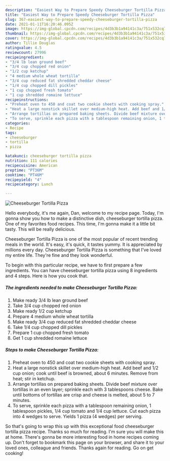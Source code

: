 ```yaml
---
description: "Easiest Way to Prepare Speedy Cheeseburger Tortilla Pizza"
title: "Easiest Way to Prepare Speedy Cheeseburger Tortilla Pizza"
slug: 367-easiest-way-to-prepare-speedy-cheeseburger-tortilla-pizza
date: 2021-01-11T16:20:46.095Z
image: https://img-global.cpcdn.com/recipes/4d3b3b1a94141c3a/751x532cq70/cheeseburger-tortilla-pizza-recipe-main-photo.jpg
thumbnail: https://img-global.cpcdn.com/recipes/4d3b3b1a94141c3a/751x532cq70/cheeseburger-tortilla-pizza-recipe-main-photo.jpg
cover: https://img-global.cpcdn.com/recipes/4d3b3b1a94141c3a/751x532cq70/cheeseburger-tortilla-pizza-recipe-main-photo.jpg
author: Tillie Douglas
ratingvalue: 4.5
reviewcount: 27996
recipeingredient:
- "3/4 lb lean ground beef"
- "3/4 cup chopped red onion"
- "1/2 cup ketchup"
- "4 medium whole wheat tortilla"
- "3/4 cup reduced fat shredded cheddar cheese"
- "1/4 cup chopped dill pickles"
- "1 cup chopped fresh tomato"
- "1 cup shredded romaine lettuce"
recipeinstructions:
- "Preheat oven to 450 and coat two cookie sheets with cooking spray."
- "Heat a large nonstick skillet over medium-high heat. Add beef and 1/2 cup onion; cook until beef is browned, about 6 minutes. Remove from heat; stir in ketchup."
- "Arrange tortillas on prepared baking sheets. Divide beef mixture over tortillas in an even layer; sprinkle each with 3 tablespoons cheese. Bake until bottoms of tortillas are crisp and cheese is melted, about 5 to 7 minutes."
- "To serve, sprinkle each pizza with a tablespoon remaining onion, 1 tablespoon pickles, 1/4 cup tomato and 1/4 cup lettuce. Cut each pizza into 4 wedges to serve. Yields 1 pizza (4 wedges) per serving."
categories:
- Recipe
tags:
- cheeseburger
- tortilla
- pizza

katakunci: cheeseburger tortilla pizza 
nutrition: 111 calories
recipecuisine: American
preptime: "PT36M"
cooktime: "PT46M"
recipeyield: "4"
recipecategory: Lunch

---
```



![Cheeseburger Tortilla Pizza](https://img-global.cpcdn.com/recipes/4d3b3b1a94141c3a/751x532cq70/cheeseburger-tortilla-pizza-recipe-main-photo.jpg)

Hello everybody, it's me again, Dan, welcome to my recipe page. Today, I'm gonna show you how to make a distinctive dish, cheeseburger tortilla pizza. One of my favorites food recipes. This time, I'm gonna make it a little bit tasty. This will be really delicious.

Cheeseburger Tortilla Pizza is one of the most popular of recent trending meals in the world. It's easy, it's quick, it tastes yummy. It is appreciated by millions every day. Cheeseburger Tortilla Pizza is something that I've loved my entire life. They're fine and they look wonderful.




To begin with this particular recipe, we have to first prepare a few ingredients. You can have cheeseburger tortilla pizza using 8 ingredients and 4 steps. Here is how you cook that.

<!--inarticleads1-->

##### The ingredients needed to make Cheeseburger Tortilla Pizza:

1. Make ready 3/4 lb lean ground beef
1. Take 3/4 cup chopped red onion
1. Make ready 1/2 cup ketchup
1. Prepare 4 medium whole wheat tortilla
1. Make ready 3/4 cup reduced fat shredded cheddar cheese
1. Take 1/4 cup chopped dill pickles
1. Prepare 1 cup chopped fresh tomato
1. Get 1 cup shredded romaine lettuce




<!--inarticleads2-->

##### Steps to make Cheeseburger Tortilla Pizza:

1. Preheat oven to 450 and coat two cookie sheets with cooking spray.
1. Heat a large nonstick skillet over medium-high heat. Add beef and 1/2 cup onion; cook until beef is browned, about 6 minutes. Remove from heat; stir in ketchup.
1. Arrange tortillas on prepared baking sheets. Divide beef mixture over tortillas in an even layer; sprinkle each with 3 tablespoons cheese. Bake until bottoms of tortillas are crisp and cheese is melted, about 5 to 7 minutes.
1. To serve, sprinkle each pizza with a tablespoon remaining onion, 1 tablespoon pickles, 1/4 cup tomato and 1/4 cup lettuce. Cut each pizza into 4 wedges to serve. Yields 1 pizza (4 wedges) per serving.




So that's going to wrap this up with this exceptional food cheeseburger tortilla pizza recipe. Thanks so much for reading. I'm sure you will make this at home. There's gonna be more interesting food in home recipes coming up. Don't forget to bookmark this page on your browser, and share it to your loved ones, colleague and friends. Thanks again for reading. Go on get cooking!
